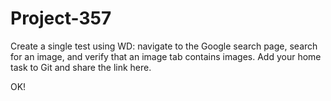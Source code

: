 # Project-357

Create a single test using WD: navigate to the Google search page,
search for an image, and verify that an image tab contains images.
Add your home task to Git and share the link here.

OK!
